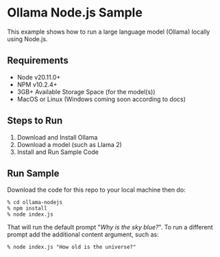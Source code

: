# Ollama Node.js Sample

This example shows how to run a large language model (Ollama) locally using Node.js.

## Requirements

* Node v20.11.0+
* NPM v10.2.4+
* 3GB+ Available Storage Space (for the model(s))
* MacOS or Linux (Windows coming soon according to docs)

## Steps to Run
1. Download and Install Ollama
2. Download a model (such as Llama 2)
3. Install and Run Sample Code

## Run Sample
Download the code for this repo to your local machine then do: 

```shell
% cd ollama-nodejs
% npm install
% node index.js
```

That will run the default prompt "*Why is the sky blue?*".  To run a different prompt add the additional content argument, such as:

```shell
% node index.js "How old is the universe?"
```
